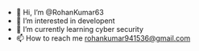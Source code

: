 - 👋 Hi, I’m @RohanKumar63
- 👀 I’m interested in developent   
- 🌱 I’m currently learning cyber security
- 📫 How to reach me rohankumar941536@gmail.com
<!---
RohanKumar63/RohanKumar63 is a ✨ special ✨ repository because its `README.md` (this file) appears on your GitHub profile.
You can click the Preview link to take a look at your changes.
--->
